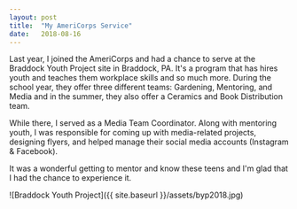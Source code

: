 ```yaml
---
layout: post
title:  "My AmeriCorps Service"
date:   2018-08-16 
---
```


Last year, I joined the AmeriCorps and had a chance to serve at the Braddock Youth Project site in Braddock, PA. It's a program that has hires youth and teaches them workplace skills and so much more. During the school year, they offer three different teams: Gardening, Mentoring, and Media and in the summer, they also offer a Ceramics and Book Distribution team.

While there, I served as a Media Team Coordinator. Along with mentoring youth, I was responsible for coming up with media-related projects, designing flyers, and helped manage their social media accounts (Instagram & Facebook).

It was a wonderful getting to mentor and know these teens and I'm glad that I had the chance to experience it.

![Braddock Youth Project]({{ site.baseurl }}/assets/byp2018.jpg)